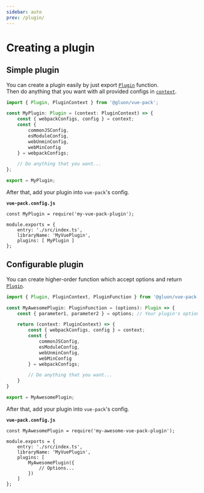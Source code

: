 ```yaml
---
sidebar: auto
prev: /plugin/
---
```


# Creating a plugin

## Simple plugin

You can create a plugin easily by just export [`Plugin`](/plugin/) function.  
Then do anything that you want with all provided configs in [`context`](/plugin/#context).

```ts
import { Plugin, PluginContext } from '@gluon/vue-pack';

const MyPlugin: Plugin = (context: PluginContext) => {
	const { webpackConfigs, config } = context;
	const {
		commonJSConfig,
		esModuleConfig,
		webUnminConfig,
		webMinConfig
	} = webpackConfigs;

	// Do anything that you want...
};

export = MyPlugin;
```

After that, add your plugin into `vue-pack`'s config.

**`vue-pack.config.js`**
```js{6}
const MyPlugin = require('my-vue-pack-plugin');

module.exports = {
	entry: './src/index.ts',
	libraryName: 'MyVuePlugin',
	plugins: [ MyPlugin ]
};
```

## Configurable plugin

You can create higher-order function which accept options and return [`Plugin`](/plugin/).

```ts
import { Plugin, PluginContext, PluginFunction } from '@gluon/vue-pack';

const MyAwesomePlugin: PluginFunction = (options): Plugin => {
	const { parameter1, parameter2 } = options; // Your plugin's options

	return (context: PluginContext) => {
		const { webpackConfigs, config } = context;
		const {
			commonJSConfig,
			esModuleConfig,
			webUnminConfig,
			webMinConfig
		} = webpackConfigs;

		// Do anything that you want...
	}
}

export = MyAwesomePlugin;
```

After that, add your plugin into `vue-pack`'s config.

**`vue-pack.config.js`**
```js{6-10}
const MyAwesomePlugin = require('my-awesome-vue-pack-plugin');

module.exports = {
	entry: './src/index.ts',
	libraryName: 'MyVuePlugin',
	plugins: [
		MyAwesomePlugin({
			// Options...
		})
	]
};
```
